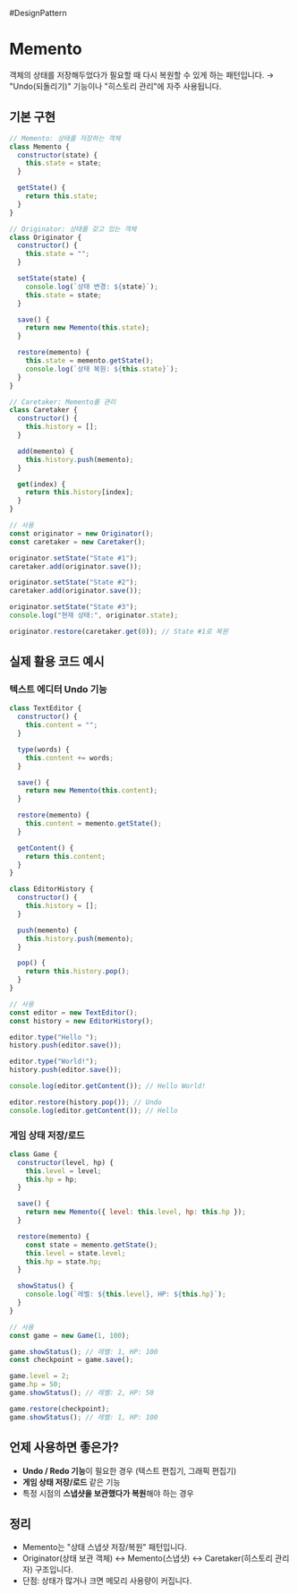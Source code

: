 #DesignPattern 

# Memento

객체의 상태를 저장해두었다가 필요할 때 다시 복원할 수 있게 하는 패턴입니다.
→ "Undo(되돌리기)" 기능이나 "히스토리 관리"에 자주 사용됩니다.

## 기본 구현

```js
// Memento: 상태를 저장하는 객체
class Memento {
  constructor(state) {
    this.state = state;
  }

  getState() {
    return this.state;
  }
}

// Originator: 상태를 갖고 있는 객체
class Originator {
  constructor() {
    this.state = "";
  }

  setState(state) {
    console.log(`상태 변경: ${state}`);
    this.state = state;
  }

  save() {
    return new Memento(this.state);
  }

  restore(memento) {
    this.state = memento.getState();
    console.log(`상태 복원: ${this.state}`);
  }
}

// Caretaker: Memento를 관리
class Caretaker {
  constructor() {
    this.history = [];
  }

  add(memento) {
    this.history.push(memento);
  }

  get(index) {
    return this.history[index];
  }
}

// 사용
const originator = new Originator();
const caretaker = new Caretaker();

originator.setState("State #1");
caretaker.add(originator.save());

originator.setState("State #2");
caretaker.add(originator.save());

originator.setState("State #3");
console.log("현재 상태:", originator.state);

originator.restore(caretaker.get(0)); // State #1로 복원
```

## 실제 활용 코드 예시

### 텍스트 에디터 Undo 기능

```js
class TextEditor {
  constructor() {
    this.content = "";
  }

  type(words) {
    this.content += words;
  }

  save() {
    return new Memento(this.content);
  }

  restore(memento) {
    this.content = memento.getState();
  }

  getContent() {
    return this.content;
  }
}

class EditorHistory {
  constructor() {
    this.history = [];
  }

  push(memento) {
    this.history.push(memento);
  }

  pop() {
    return this.history.pop();
  }
}

// 사용
const editor = new TextEditor();
const history = new EditorHistory();

editor.type("Hello ");
history.push(editor.save());

editor.type("World!");
history.push(editor.save());

console.log(editor.getContent()); // Hello World!

editor.restore(history.pop()); // Undo
console.log(editor.getContent()); // Hello 
```

### 게임 상태 저장/로드

```js
class Game {
  constructor(level, hp) {
    this.level = level;
    this.hp = hp;
  }

  save() {
    return new Memento({ level: this.level, hp: this.hp });
  }

  restore(memento) {
    const state = memento.getState();
    this.level = state.level;
    this.hp = state.hp;
  }

  showStatus() {
    console.log(`레벨: ${this.level}, HP: ${this.hp}`);
  }
}

// 사용
const game = new Game(1, 100);

game.showStatus(); // 레벨: 1, HP: 100
const checkpoint = game.save();

game.level = 2;
game.hp = 50;
game.showStatus(); // 레벨: 2, HP: 50

game.restore(checkpoint);
game.showStatus(); // 레벨: 1, HP: 100
```

## 언제 사용하면 좋은가?

- **Undo / Redo 기능**이 필요한 경우 (텍스트 편집기, 그래픽 편집기)
- **게임 상태 저장/로드** 같은 기능
- 특정 시점의 **스냅샷을 보관했다가 복원**해야 하는 경우

## 정리

- Memento는 "상태 스냅샷 저장/복원" 패턴입니다.
- Originator(상태 보관 객체) ↔ Memento(스냅샷) ↔ Caretaker(히스토리 관리자) 구조입니다.
- 단점: 상태가 많거나 크면 메모리 사용량이 커집니다.